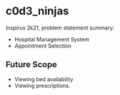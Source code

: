 # c0d3_ninjas

Inspirus 2k21, problem statement summary:
- Hospital Management System
- Appointment Selection

## Future Scope

- Viewing bed availability
- Viewing prescriptions.